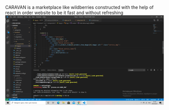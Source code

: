CARAVAN is a marketplace like wildberries constructed with the help of react in order website to be it fast and without refreshing
![GitHub Logo](/static/images/one.png)
